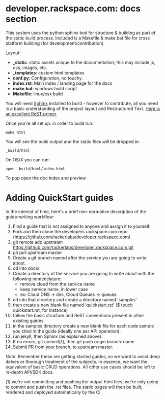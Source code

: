 developer.rackspace.com: docs section
======================================

This system uses the python sphinx tool for structure & building as part of the
static build process. Included is a Makefile & make.bat file for cross platform
building (for development/contribution).

Layout:

* **_static**: static assets unique to the documentation; this may include js,
  css, images, etc.
* **_templates**: custom html templates
* **conf.py**: Configuration, no touchy.
* **index.rst**: Main index / landing page for the docs
* **make.bat**: windows build script
* **Makefile**: linux/osx build

You will need [Sphinx](http://sphinx-doc.org/) installed to build - however to
contribute, all you need is a basic understanding of the project layout and
Restructured Text. [Here is an excellent ReST primer](http://sphinx-doc.org/rest.html).

Once you're all set up: in order to build run:

```
make html
```

You will see the build output and the static files will be dropped in:

```
_build/html
```

On OS/X you can run:

```
open _build/html/index.html
```

To pop open the doc index and preview.


Adding QuickStart guides
=========================

In the interest of time, here's a brief non-normative description of the guide-writing workflow:

1. Find a guide that is not assigned to anyone and assign it to yourself.
2. Fork and then clone the developers.rackspace.com repo (https://github.com/rackerlabs/developer.rackspace.com)
3. git remote add upstream https://github.com/rackerlabs/developer.rackspace.com.git
4. git pull upstream master
5. Create a git branch named after the service you are going to write about.
6. cd into docs/ 
7. Create a directory of the service you are going to write about with the following nomenclature:
   - remove cloud from the service name
   - keep service name, in lower case
   - ex: Cloud DNS -> dns, Cloud Queues -> queues
8. cd into that directory and create a directory named 'samples'
9. then create a new blank file named 'quickstart.rst' ($ touch quickstart.rst, for instance)
10. follow the basic structure and ReST conventions present in other existing guides
11. in the samples directory create a new blank file for each code sample you cited in the guide (ideally one per API operation).
12. run jekyll, then Sphinx (as explained above).
13. If no errors, git commit[1], then git push origin branch-name
14. Submit PR from your branch, to upstream master.


Note: Remember these are getting started guides, so we want to avoid deep delves or thorough treatment of the subjects. In essence, we want the equivalent of basic CRUD operations. All other use cases should be left to in-depth API/SDK docs.

[1] we're not committing and pushing the output html files. we're only going to commit and push the .rst files. The static pages will then be built, rendered and deployed automatically by the CI.



